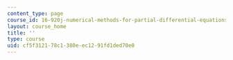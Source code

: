 ```yaml
---
content_type: page
course_id: 16-920j-numerical-methods-for-partial-differential-equations-sma-5212-spring-2003
layout: course_home
title: ''
type: course
uid: cf5f3121-78c1-380e-ec12-91fd1ded70e0
---
```

